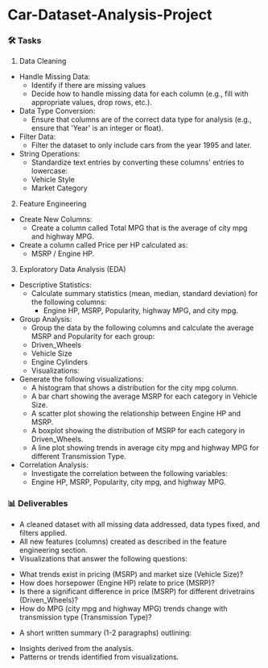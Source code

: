 # Car-Dataset-Analysis-Project

### 🛠️ Tasks
1. Data Cleaning
- Handle Missing Data:
  * Identify if there are missing values
  * Decide how to handle missing data for each column (e.g., fill with appropriate values, drop rows, etc.).
- Data Type Conversion:
  * Ensure that columns are of the correct data type for analysis (e.g., ensure that 'Year' is an integer or float).
- Filter Data:
  * Filter the dataset to only include cars from the year 1995 and later.
- String Operations:
  * Standardize text entries by converting these columns' entries to lowercase:
   - Vehicle Style
   - Market Category

2. Feature Engineering
- Create New Columns:
  * Create a column called Total MPG that is the average of city mpg and highway MPG.
- Create a column called Price per HP calculated as:
  * MSRP / Engine HP.

3. Exploratory Data Analysis (EDA)
- Descriptive Statistics:
  * Calculate summary statistics (mean, median, standard deviation) for the following columns:
    - Engine HP, MSRP, Popularity, highway MPG, and city mpg.
- Group Analysis:
  * Group the data by the following columns and calculate the average MSRP and Popularity for each group:
   - Driven_Wheels
   - Vehicle Size
   - Engine Cylinders
   - Visualizations:
- Generate the following visualizations:
  * A histogram that shows a distribution for the city mpg column.
  * A bar chart showing the average MSRP for each category in Vehicle Size.
  * A scatter plot showing the relationship between Engine HP and MSRP.
  * A boxplot showing the distribution of MSRP for each category in Driven_Wheels.
  * A line plot showing trends in average city mpg and highway MPG for different Transmission Type.
- Correlation Analysis:
  * Investigate the correlation between the following variables:
   - Engine HP, MSRP, Popularity, city mpg, and highway MPG.

### 📊 Deliverables
- A cleaned dataset with all missing data addressed, data types fixed, and filters applied.
- All new features (columns) created as described in the feature engineering section.
- Visualizations that answer the following questions:
 * What trends exist in pricing (MSRP) and market size (Vehicle Size)?
 * How does horsepower (Engine HP) relate to price (MSRP)?
 * Is there a significant difference in price (MSRP) for different drivetrains (Driven_Wheels)?
 * How do MPG (city mpg and highway MPG) trends change with transmission type (Transmission Type)?
- A short written summary (1-2 paragraphs) outlining:
 * Insights derived from the analysis.
 * Patterns or trends identified from visualizations.
